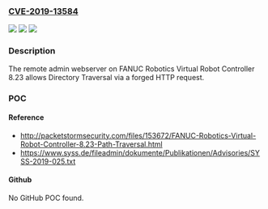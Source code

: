 ### [CVE-2019-13584](https://cve.mitre.org/cgi-bin/cvename.cgi?name=CVE-2019-13584)
![](https://img.shields.io/static/v1?label=Product&message=n%2Fa&color=blue)
![](https://img.shields.io/static/v1?label=Version&message=n%2Fa&color=blue)
![](https://img.shields.io/static/v1?label=Vulnerability&message=n%2Fa&color=brighgreen)

### Description

The remote admin webserver on FANUC Robotics Virtual Robot Controller 8.23 allows Directory Traversal via a forged HTTP request.

### POC

#### Reference
- http://packetstormsecurity.com/files/153672/FANUC-Robotics-Virtual-Robot-Controller-8.23-Path-Traversal.html
- https://www.syss.de/fileadmin/dokumente/Publikationen/Advisories/SYSS-2019-025.txt

#### Github
No GitHub POC found.


